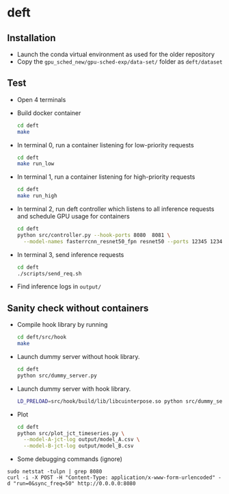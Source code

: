# deft

## Installation
* Launch the conda virtual environment as used for the older repository
* Copy the `gpu_sched_new/gpu-sched-exp/data-set/` folder as `deft/dataset`

## Test
* Open 4 terminals

* Build docker container
  ```bash
  cd deft
  make
  ```

* In terminal 0, run a container listening for low-priority requests
  ```bash
  cd deft
  make run_low
  ```
* In terminal 1, run a container listening for high-priority requests
  ```bash
  cd deft
  make run_high
  ```

* In terminal 2, run deft controller which listens to all inference requests
  and schedule GPU usage for containers
  ```bash
  cd deft
  python src/controller.py --hook-ports 8080  8081 \
    --model-names fasterrcnn_resnet50_fpn resnet50 --ports 12345 12346
  ```

* In terminal 3, send inference requests
  ```bash
  cd deft
  ./scripts/send_req.sh
  ```

* Find inference logs in `output/`

## Sanity check without containers
* Compile hook library by running  
  ```bash
  cd deft/src/hook
  make
  ```
* Launch dummy server without hook library.
  ```bash
  cd deft
  python src/dummy_server.py
  ```
* Launch dummy server with hook library.
  ```bash
  LD_PRELOAD=src/hook/build/lib/libcuinterpose.so python src/dummy_server.py
  ```

* Plot
  ```bash
  cd deft
  python src/plot_jct_timeseries.py \
    --model-A-jct-log output/model_A.csv \
    --model-B-jct-log output/model_B.csv
  ```

* Some debugging commands (ignore)

```
sudo netstat -tulpn | grep 8080
curl -i -X POST -H "Content-Type: application/x-www-form-urlencoded" -d "run=0&sync_freq=50" http://0.0.0.0:8080
```
